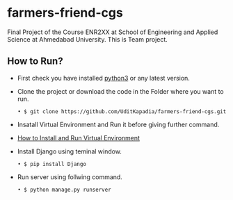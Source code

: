 # farmers-friend-cgs
Final Project of the Course ENR2XX at School of Engineering and Applied Science at Ahmedabad University.
This is Team project.

## How to Run?
-  First check you have installed [python3](https://www.python.org/) or any latest version.
-  Clone the project or download the code in the Folder where you want to run.

     ```• $ git clone https://github.com/UditKapadia/farmers-friend-cgs.git```

- Insatall Virtual Environment and Run it before giving further command. 
- [How to Install and Run Virtual Environment](https://packaging.python.org/guides/installing-using-pip-and-virtual-environments/)

-  Install Django using teminal window.

     ```• $ pip install Django```
     
-  Run server using follwing command.

     ```• $ python manage.py runserver```
       
     


